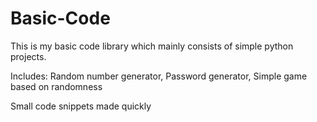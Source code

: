 # Basic-Code
This is my basic code library which mainly consists of simple python projects.

Includes:
Random number generator,
Password generator,
Simple game based on randomness

Small code snippets made quickly
